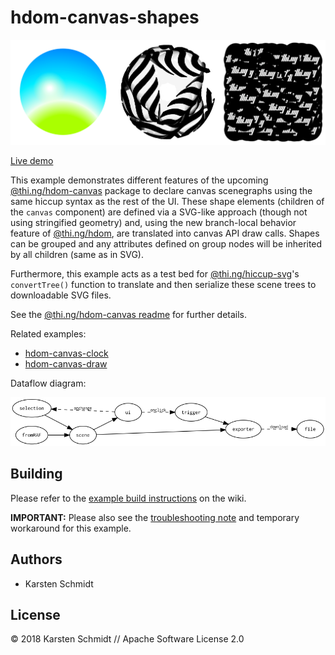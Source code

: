 # hdom-canvas-shapes

![screenshot](https://raw.githubusercontent.com/thi-ng/umbrella/develop/assets/hdom-canvas/hdom-canvas-shapes-results.png)

[Live demo](http://demo.thi.ng/umbrella/hdom-canvas-shapes/)

This example demonstrates different features of the upcoming
[@thi.ng/hdom-canvas](https://github.com/thi-ng/umbrella/tree/develop/packages/hdom-canvas)
package to declare canvas scenegraphs using the same hiccup syntax as
the rest of the UI. These shape elements (children of the `canvas`
component) are defined via a SVG-like approach (though not using
stringified geometry) and, using the new branch-local behavior feature
of
[@thi.ng/hdom](https://github.com/thi-ng/umbrella/tree/develop/packages/hdom),
are translated into canvas API draw calls. Shapes can be grouped and any
attributes defined on group nodes will be inherited by all children
(same as in SVG).

Furthermore, this example acts as a test bed for
[@thi.ng/hiccup-svg](https://github.com/thi-ng/umbrella/tree/develop/packages/hiccup-svg)'s
`convertTree()` function to translate and then serialize these scene
trees to downloadable SVG files.

See the [@thi.ng/hdom-canvas
readme](https://github.com/thi-ng/umbrella/tree/develop/packages/hdom-canvas)
for further details.

Related examples:

- [hdom-canvas-clock](https://github.com/thi-ng/umbrella/tree/develop/examples/hdom-canvas-clock)
- [hdom-canvas-draw](https://github.com/thi-ng/umbrella/tree/develop/examples/hdom-canvas-draw)

Dataflow diagram:

![dataflow](https://raw.githubusercontent.com/thi-ng/umbrella/master/assets/hdom-canvas/hdom-canvas-shapes.png)

## Building

Please refer to the [example build
instructions](https://github.com/thi-ng/umbrella/wiki/Example-build-instructions)
on the wiki.

**IMPORTANT:** Please also see the [troubleshooting
note](https://github.com/thi-ng/umbrella/wiki/Example-build-instructions#troubleshooting)
and temporary workaround for this example.

## Authors

- Karsten Schmidt

## License

&copy; 2018 Karsten Schmidt // Apache Software License 2.0
